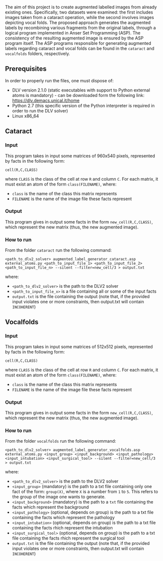 The aim of this project is to create augmented labelled images from already existing ones. Specifically, two datasets were examined: the first includes images taken from a cataract operation, while the second involves images depicting vocal folds. The proposed approach generates the augmented labels by recombining various fragments from the original labels, through a logical program implemented in Anser Set Programming (ASP). The consistency of the resulting augmented image is ensured by the ASP program itself. The ASP programs responsible for generating augmented labels regarding cataract and vocal folds can be found in the ```cataract``` and ```vocalfolds``` folders, respectively.


## Prerequisites ##
In order to properly run the files, one must dispose of:
 - DLV version 2.1.0 (static executables with support to Python external atoms is mandatory) - can be downloaded form the following link: https://dlv.demacs.unical.it/home
 - Python 2.7 (this specific version of the Python interpreter is required in order to run the DLV solver)
 - Linux x86_64


## Cataract ##

### Input ###

This program takes in input some matrices of 960x540 pixels, represented by facts in the following form: 
```
cell(R,C,CLASS)
```
where ```CLASS``` is the class of the cell at row ```R``` and column ```C```.
For each matrix, it must exist an atom of the form ```class(FILENAME)```, where:
  - ```class``` is the name of the class this matrix represents
  - ```FILENAME``` is the name of the image file these facts represent

### Output ###
This program gives in output some facts in the form ```new_cell(R,C,CLASS)```, which represent the new matrix (thus, the new augmented image).

### How to run ###
From the folder ```cataract``` run the following command:
```
<path_to_dlv2_solver> augmented_label_generator_cataract.asp external_atoms.py <path_to_input_file_1> <path_to_input_file_2> <path_to_input_file_n> --silent --filter=new_cell/3 > output.txt
```
where:
  - ```<path_to_dlv2_solver>``` is the path to the DLV2 solver
  - ```<path_to_input_file_x>``` is a file containing all or some of the input facts
  - ```output.txt``` is the file containing the output (note that, if the provided input violates one or more constraints, then output.txt will contain ```INCOHERENT```)



## Vocalfolds ##

### Input ###

This program takes in input some matrices of 512x512 pixels, represented by facts in the following form: 
```
cell(R,C,CLASS)
```
where ```CLASS``` is the class of the cell at row ```R``` and column ```C```.
For each matrix, it must exist an atom of the form ```class(FILENAME)```, where:
  - ```class``` is the name of the class this matrix represents
  - ```FILENAME``` is the name of the image file these facts represent

### Output ###
This program gives in output some facts in the form ```new_cell(R,C,CLASS)```, which represent the new matrix (thus, the new augmented image).

### How to run ###
From the folder ```vocalfolds``` run the following command:
```
<path_to_dlv2_solver> augmented_label_generator_vocalfolds.asp external_atoms.py <input_group> <input_background> <input_pathology> <input_intubation> <input_surgical_tool> --silent --filter=new_cell/3 > output.txt
```
where:
  - ```<path_to_dlv2_solver>``` is the path to the DLV2 solver
  - ```<input_group>``` (mandatory) is the path to a txt file containing only one fact of the form: ```group(X)```, where ```X``` is a number from ```1``` to ```5```. This refers to the group of the image one wants to generate.
  - ```<input_background>``` (mandatory) is the path to a ```txt``` file containing the facts which represent the background
  - ```<input_pathology>``` (optional, depends on group) is the path to a txt file containing the facts which represent the pathology
  - ```<input_intubation>``` (optional, depends on group) is the path to a txt file containing the facts rhich represent the intubation
  - ```<input_surgical_tool>``` (optional, depends on group) is the path to a txt file containing the facts rhich represent the surgical tool
  - ```output.txt``` is the file containing the output (note that, if the provided input violates one or more constraints, then output.txt will contain ```INCOHERENT```)
